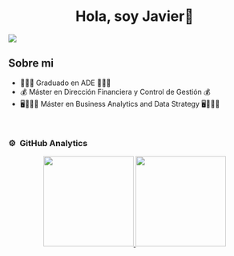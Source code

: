 <div align="center">
<h1 align="center">Hola, soy Javier👋</h1>
</div>
<img src="https://www.muylinux.com/wp-content/uploads/2019/06/bigdata.jpg" />


## Sobre mi

- 👨🏻‍🎓 Graduado en ADE 👨🏻‍🎓
- ​💰​ Máster en Dirección Financiera y Control de Gestión ​💰​
- 🖥️​🧑🏻‍💼​ Máster en Business Analytics and Data Strategy 🖥️​🧑🏻‍💼​

<br>

### ⚙️ &nbsp;GitHub Analytics

<p align="center">
<a href="https://github.com/ArisGuimera">
  <img height="180em" src="https://github-readme-stats-eight-theta.vercel.app/api?username=ArisGuimera&show_icons=true&theme=algolia&include_all_commits=true&count_private=true"/>
  <img height="180em" src="https://github-readme-stats-eight-theta.vercel.app/api/top-langs/?username=ArisGuimera&layout=compact&langs_count=8&theme=algolia"/>
</a>
</p>
